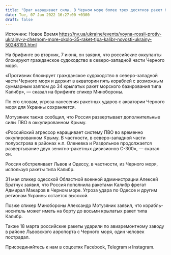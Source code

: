 ```yaml
---
title: "Враг наращивает силы. В Черном море более трех десятков ракет Калибр, которыми РФ обстреливала Львов и Одессу"
date: Tue, 07 Jun 2022 16:27:00 +0300
draft: false
---
```

Источник: Новое Время https://nv.ua/ukraine/events/voyna-rossii-protiv-ukrainy-v-chernom-more-okolo-35-raket-tipa-kalibr-novosti-ukrainy-50248193.html


 На брифинге во вторник, 7 июня, он заявил, что российские оккупанты блокируют гражданское судоходство в северо-западной части Черного моря.

«Противник блокирует гражданское судоходство в северо-западной части Черного моря и держит в акватории пять кораблей с возможным суммарным залпом до 34 крылатых ракет морского базирования типа Калибр», — сказал на брифинге спикер Минобороны.

По его словам, угроза нанесения ракетных ударов с акватории Черного моря для Украины сохраняется.

Мотузяник также сообщил, что Россия развертывает дополнительные силы ПВО в оккупированном Крыму.

«Российский агрессор наращивает систему ПВО во временно оккупированном Крыму. В частности, в северо-западной части полуострова в районах н.п. Оленевка и Раздольное продолжается развертывание двух зенитно-ракетных дивизионов С-300», — сказал он.

Россия обстреливает Львов и Одессу, в частности, из Черного моря, используя ракеты типа Калибр.

31 мая спикер одесской Областной военной администрации Алексей Братчук заявил, что Россия пополнила ракетами Калибр фрегат Адмирал Макаров в Черном море. Угроза удара по Одессе и другим регионам Украины остается высокой.

Позже спикер Минобороны Александр Мотузяник заявил, что корабль-носитель может иметь на борту до восьми крылатых ракет типа Калибр.

Также 18 марта российские ракеты ударили по авиаремонтному заводу в районе Львовского аэропорта с Черного моря, один человек пострадал.

Присоединяйтесь к нам в соцсетях Facebook, Telegram и Instagram.

